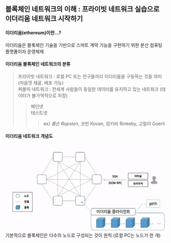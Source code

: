 ## 블록체인 네트워크의 이해 : 프라이빗 네트워크 실습으로 이더리움 네트워크 시작하기
#### 이더리움(ethereum)이란...?
이더리움은 블록체인 기술을 기반으로 스마트 계약 기능을 구현하기 위한 분산 컴퓨팅 플랫폼이자 운영체제
#### 이더리움 블록체인 네트워크의 분류
>프라이빗 네트워크 : 로컬 PC 또는 친구들끼리 이더리움을 구동하는 것을 의미 (마음껏 채굴, 배포 가능)  
>퍼블릭 네트워크 : 전세계 사람들이 동일한 데이터를 유지하고 있는 네트워크 (데이터가 불가역적으로 저장)
>	>메인넷  
>	>테스트넷
>	>	>ex) _롭슨 Ropsten_, 코반 Kovan, 링키비 Rinkeby, 고얼리 Goerli

#### 이더리움 네트워크 개념도
![networkconcept](md-images/networkconcept.png)
기본적으로 블록체인은 다수의 노드로 구성되는 것이 원칙 (로컬 PC는 노드가 한 개)
